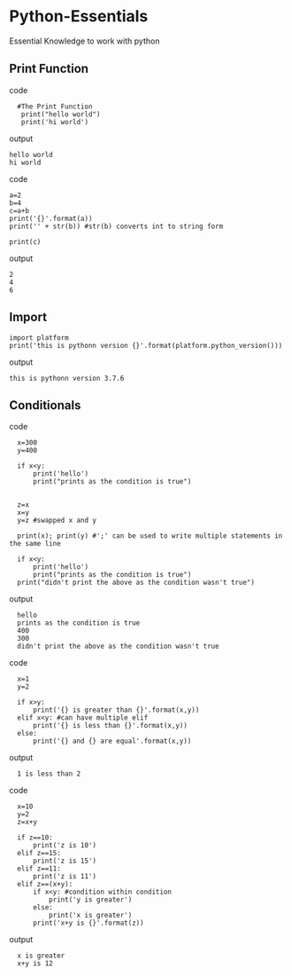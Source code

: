 # Python-Essentials
Essential Knowledge to work with python

## Print Function
code
      
      #The Print Function
       print("hello world")
       print('hi world')
output

    hello world
    hi world
  
code

    a=2
    b=4
    c=a+b
    print('{}'.format(a))
    print('' + str(b)) #str(b) converts int to string form

    print(c) 
    
output

    2
    4
    6
## Import

    import platform
    print('this is pythonn version {}'.format(platform.python_version()))
    
output

    this is pythonn version 3.7.6
## Conditionals
code

      x=300
      y=400

      if x<y:
          print('hello')
          print("prints as the condition is true")


      z=x
      x=y
      y=z #swapped x and y

      print(x); print(y) #';' can be used to write multiple statements in the same line

      if x<y:
          print('hello')
          print("prints as the condition is true")
      print("didn't print the above as the condition wasn't true") 
      
output
  
      hello
      prints as the condition is true
      400
      300
      didn't print the above as the condition wasn't true
     
code
 
      x=1
      y=2

      if x>y:
          print('{} is greater than {}'.format(x,y))
      elif x<y: #can have multiple elif
          print('{} is less than {}'.format(x,y))
      else:
          print('{} and {} are equal'.format(x,y))

output

      1 is less than 2
      
code

      x=10
      y=2
      z=x+y

      if z==10:
          print('z is 10')
      elif z==15:
          print('z is 15')
      elif z==11:
          print('z is 11')
      elif z==(x+y):
          if x<y: #condition within condition
              print('y is greater')
          else:
              print('x is greater')
          print('x+y is {}'.format(z))
          
 output

      x is greater
      x+y is 12
